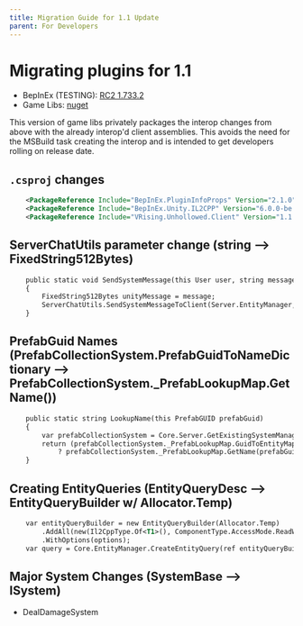 ```yaml
---
title: Migration Guide for 1.1 Update
parent: For Developers
---
```


# Migrating plugins for 1.1

- BepInEx (TESTING): [RC2 1.733.2](https://github.com/decaprime/VRising-Modding/releases/tag/1.733.2)
- Game Libs: [nuget](https://www.nuget.org/packages/VRising.Unhollowed.Client/)

This version of game libs privately packages the interop changes from above with the already interop'd client assemblies. This avoids the need for the MSBuild task creating the interop and is intended to get developers rolling on release date. 


## `.csproj` changes
```xml
    <PackageReference Include="BepInEx.PluginInfoProps" Version="2.1.0" />
    <PackageReference Include="BepInEx.Unity.IL2CPP" Version="6.0.0-be.733" IncludeAssets="compile" />
    <PackageReference Include="VRising.Unhollowed.Client" Version="1.1.*" />
```

## ServerChatUtils parameter change (string --> FixedString512Bytes)

```xml
	public static void SendSystemMessage(this User user, string message)
	{
		FixedString512Bytes unityMessage = message;
		ServerChatUtils.SendSystemMessageToClient(Server.EntityManager, user, ref unityMessage);
	}
```

## PrefabGuid Names (PrefabCollectionSystem.PrefabGuidToNameDictionary --> PrefabCollectionSystem._PrefabLookupMap.GetName())

```xml
	public static string LookupName(this PrefabGUID prefabGuid)
	{
		var prefabCollectionSystem = Core.Server.GetExistingSystemManaged<PrefabCollectionSystem>();
		return (prefabCollectionSystem._PrefabLookupMap.GuidToEntityMap.ContainsKey(prefabGuid)
			? prefabCollectionSystem._PrefabLookupMap.GetName(prefabGuid) + " PrefabGuid(" + prefabGuid.GuidHash + ")" : "GUID Not Found");
	}
```

## Creating EntityQueries (EntityQueryDesc --> EntityQueryBuilder w/ Allocator.Temp)

```xml
    var entityQueryBuilder = new EntityQueryBuilder(Allocator.Temp)
        .AddAll(new(Il2CppType.Of<T1>(), ComponentType.AccessMode.ReadWrite))
        .WithOptions(options);
    var query = Core.EntityManager.CreateEntityQuery(ref entityQueryBuilder);
```

## Major System Changes (SystemBase --> ISystem)

- DealDamageSystem
